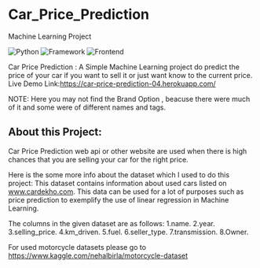 # Car_Price_Prediction
Machine Learning Project  

![Python](https://img.shields.io/badge/Python-3.7-blueviolet)
![Framework](https://img.shields.io/badge/Framework-Flask-red)
![Frontend](https://img.shields.io/badge/Frontend-HTML-green)

Car Price Prediction : A Simple Machine Learning project do predict the price of your car if you want to sell it or just want know to the current price.
Live Demo Link:https://car-price-prediction-04.herokuapp.com/

NOTE: Here you may not find the Brand Option , beacuse there were much of it and some were of different names and tags.

## About this Project:

Car Price Prediction web api or other website are used when there is high chances that you are selling your car for the right price.

Here is the some more info about the dataset which I used to do this project:
This dataset contains information about used cars listed on www.cardekho.com.
This data can be used for a lot of purposes such as price prediction to exemplify the use of linear regression in Machine Learning.

The columns in the given dataset are as follows:
1.name.
2.year.
3.selling_price.
4.km_driven.
5.fuel.
6.seller_type.
7.transmission.
8.Owner.

For used motorcycle datasets please go to https://www.kaggle.com/nehalbirla/motorcycle-dataset

